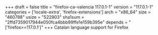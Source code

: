 +++
draft = false
title = "firefox-ca-valencia 117.0.1-1"
version = "117.0.1-1"
categories = ['locale-extra', 'firefox-extensions']
arch = "x86_64"
size = "460788"
usize = "522903"
sha1sum = "2ffd7359017944e050fca4bbb99ffe1e159b395e"
depends = "['firefox>=117.0.1']"
+++
Catalan language support for Firefox